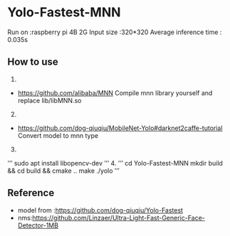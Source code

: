 # Yolo-Fastest-MNN
Run on :raspberry pi 4B 2G 
Input size :320*320
Average inference time : 0.035s 
## How to use
1.
* https://github.com/alibaba/MNN
Compile mnn library yourself  and replace lib/libMNN.so
2.
* https://github.com/dog-qiuqiu/MobileNet-Yolo#darknet2caffe-tutorial
Convert model to mnn type
3.
’’’
sudo apt install libopencv-dev
’’’
4.
’’’
cd Yolo-Fastest-MNN
mkdir build && cd build && cmake ..
make
./yolo
’’’
##  Reference
* model from :https://github.com/dog-qiuqiu/Yolo-Fastest
* nms:https://github.com/Linzaer/Ultra-Light-Fast-Generic-Face-Detector-1MB
